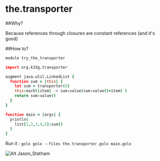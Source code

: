the.transporter
===============

##Why?

Because references through closures are constant references (and it's good)

##How to?

```coffeescript
module try_the_transporter

import org.k33g.transporter

augment java.util.LinkedList {
  function sum = |this| {		
    let sum = transporter(0)
	this:each(|item| -> sum:value(sum:value()+item) )
    return sum:value() 
  }		
}

function main = |args| {
  println(
    list[1,2,3,4,5]:sum()
  )
}

```

Run it : `golo golo --files the.transporter.golo main.golo`

![Alt Jason_Statham](http://ekladata.com/-vWHEmG64bc0NWRpcdITywzH0sk.jpg)
